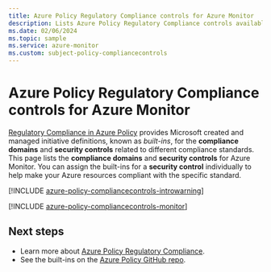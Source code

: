 ```yaml
---
title: Azure Policy Regulatory Compliance controls for Azure Monitor
description: Lists Azure Policy Regulatory Compliance controls available for Azure Monitor. These built-in policy definitions provide common approaches to managing the compliance of your Azure resources.
ms.date: 02/06/2024
ms.topic: sample
ms.service: azure-monitor
ms.custom: subject-policy-compliancecontrols
---
```


# Azure Policy Regulatory Compliance controls for Azure Monitor

[Regulatory Compliance in Azure Policy](/azure/governance/policy/concepts/regulatory-compliance) provides Microsoft created and managed initiative definitions, known as _built-ins_, for the **compliance domains** and **security controls** related to different compliance standards. This page lists the **compliance domains** and **security controls** for Azure Monitor. You can assign the built-ins for a **security control** individually to help make your Azure resources compliant with the specific standard.

[!INCLUDE [azure-policy-compliancecontrols-introwarning](~/azure-docs-pr/includes/policy/standards/intro-warning.md)]

[!INCLUDE [azure-policy-compliancecontrols-monitor](~/azure-docs-pr/includes/policy/standards/byrp/microsoft.insights.md)]

## Next steps

* Learn more about [Azure Policy Regulatory Compliance](/azure/governance/policy/concepts/regulatory-compliance).
* See the built-ins on the [Azure Policy GitHub repo](https://github.com/Azure/azure-policy).
